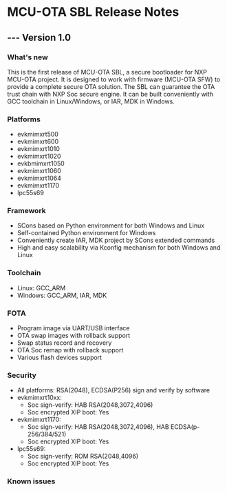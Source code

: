 # MCU-OTA SBL Release Notes

## --- Version 1.0

### What's new
This is the first release of MCU-OTA SBL, a secure bootloader for NXP
MCU-OTA project. It is designed to work with firmware (MCU-OTA SFW) to
provide a complete secure OTA solution. The SBL can guarantee the OTA
trust chain with NXP Soc secure engine. It can be built conveniently
with GCC toolchain in Linux/Windows, or IAR, MDK in Windows.

### Platforms

- evkmimxrt500
- evkmimxrt600
- evkmimxrt1010
- evkmimxrt1020
- evkbmimxrt1050
- evkmimxrt1060
- evkmimxrt1064
- evkmimxrt1170
- lpc55s69

### Framework

- SCons based on Python environment for both Windows and Linux
- Self-contained Python environment for Windows
- Conveniently create IAR, MDK project by SCons extended commands
- High and easy scalability via Kconfig mechanism for both Windows and Linux

### Toolchain

- Linux: GCC_ARM
- Windows: GCC_ARM, IAR, MDK

### FOTA

- Program image via UART/USB interface
- OTA swap images with rollback support
- Swap status record and recovery
- OTA Soc remap with rollback support
- Various flash devices support

### Security

- All platforms: RSA(2048), ECDSA(P256) sign and verify by software
- evkmimxrt10xx:
  * Soc sign-verify: HAB RSA(2048,3072,4096)
  * Soc encrypted XIP boot: Yes
- evkmimxrt1170:
  * Soc sign-verify: HAB RSA(2048,3072,4096), HAB ECDSA(p-256/384/521)
  * Soc encrypted XIP boot: Yes
- lpc55s69:
  * Soc sign-verify: ROM RSA(2048,4096)
  * Soc encrypted XIP boot: Yes

### Known issues
